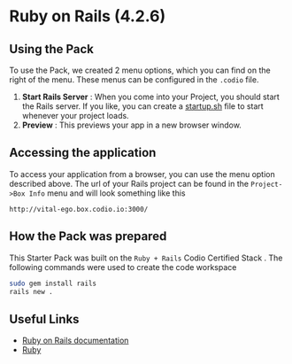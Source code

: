 # Ruby on Rails (4.2.6)

## Using the Pack
To use the Pack, we created 2 menu options, which you can find on the right of the menu. These menus can be configured in the `.codio` file.

1. **Start Rails Server** : When you come into your Project, you should start the Rails server. If you like, you can create a [startup.sh](/docs/boxes/startup/) file to start whenever your project loads.
1. **Preview** : This previews your app in a new browser window.

## Accessing the application
To access your application from a browser, you can use the menu option described above. The url of your Rails project can be found in the `Project->Box Info` menu and will look something like this

```
http://vital-ego.box.codio.io:3000/
```


## How the Pack was prepared
This Starter Pack was built on the `Ruby + Rails` Codio Certified Stack . The following commands were used to create the code workspace

```bash
sudo gem install rails
rails new .
```

## Useful Links

- [Ruby on Rails documentation](http://rubyonrails.org/)
- [Ruby](https://www.ruby-lang.org)



